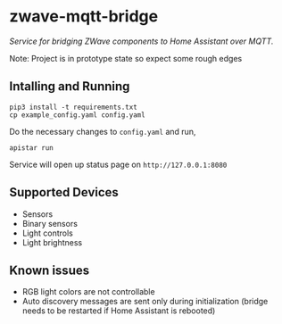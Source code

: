# zwave-mqtt-bridge

_Service for bridging ZWave components to Home Assistant over MQTT._

Note: Project is in prototype state so expect some rough edges

## Intalling and Running

    pip3 install -t requirements.txt 
    cp example_config.yaml config.yaml

Do the necessary changes to `config.yaml` and run,

    apistar run

Service will open up status page on `http://127.0.0.1:8080`

## Supported Devices

- Sensors
- Binary sensors
- Light controls
- Light brightness

## Known issues

- RGB light colors are not controllable
- Auto discovery messages are sent only during initialization (bridge needs to be restarted if Home Assistant is
rebooted)

